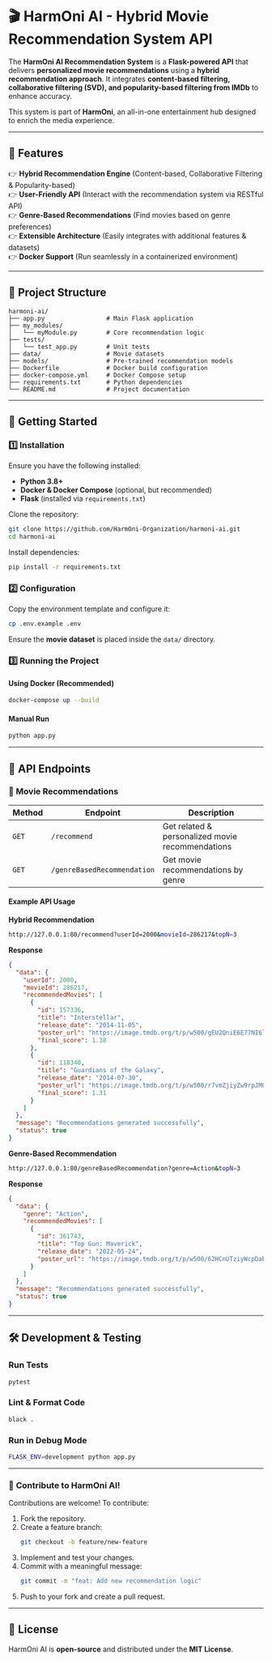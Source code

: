# 🎬 HarmOni AI - Hybrid Movie Recommendation System API

The **HarmOni AI Recommendation System** is a **Flask-powered API** that delivers **personalized movie recommendations** using a **hybrid recommendation approach**. It integrates **content-based filtering, collaborative filtering (SVD), and popularity-based filtering from IMDb** to enhance accuracy.

This system is part of **HarmOni**, an all-in-one entertainment hub designed to enrich the media experience.

---

## 📌 Features

👉 **Hybrid Recommendation Engine** (Content-based, Collaborative Filtering & Popularity-based)  
👉 **User-Friendly API** (Interact with the recommendation system via RESTful API)  
👉 **Genre-Based Recommendations** (Find movies based on genre preferences)  
👉 **Extensible Architecture** (Easily integrates with additional features & datasets)  
👉 **Docker Support** (Run seamlessly in a containerized environment)  

---

## 📂 Project Structure

```
harmoni-ai/
├── app.py                 # Main Flask application
├── my_modules/
│   └── myModule.py        # Core recommendation logic
├── tests/
│   └── test_app.py        # Unit tests
├── data/                  # Movie datasets
├── models/                # Pre-trained recommendation models
├── Dockerfile             # Docker build configuration
├── docker-compose.yml     # Docker Compose setup
├── requirements.txt       # Python dependencies
└── README.md              # Project documentation
```

---

## 🚀 Getting Started

### **1️⃣ Installation**

Ensure you have the following installed:

- **Python 3.8+**
- **Docker & Docker Compose** (optional, but recommended)
- **Flask** (installed via `requirements.txt`)

Clone the repository:

```sh
git clone https://github.com/HarmOni-Organization/harmoni-ai.git
cd harmoni-ai
```

Install dependencies:

```sh
pip install -r requirements.txt
```

### **2️⃣ Configuration**

Copy the environment template and configure it:

```sh
cp .env.example .env
```

Ensure the **movie dataset** is placed inside the `data/` directory.

### **3️⃣ Running the Project**

#### **Using Docker (Recommended)**

```sh
docker-compose up --build
```

#### **Manual Run**

```sh
python app.py
```

---

## 🔗 API Endpoints

### **🎥 Movie Recommendations**

| Method | Endpoint               | Description                                  |
|--------|------------------------|----------------------------------------------|
| `GET`  | `/recommend`           | Get related & personalized movie recommendations      |
| `GET`  | `/genreBasedRecommendation` | Get movie recommendations by genre |

#### **Example API Usage**

**Hybrid Recommendation**
```sh
http://127.0.0.1:80/recommend?userId=2000&movieId=286217&topN=3
```
**Response**
```json
{
  "data": {
    "userId": 2000,
    "movieId": 286217,
    "recommendedMovies": [
      {
        "id": 157336,
        "title": "Interstellar",
        "release_date": "2014-11-05",
        "poster_url": "https://image.tmdb.org/t/p/w500/gEU2QniE6E77NI6lCU6MxlNBvIx.jpg",
        "final_score": 1.38
      },
      {
        "id": 118340,
        "title": "Guardians of the Galaxy",
        "release_date": "2014-07-30",
        "poster_url": "https://image.tmdb.org/t/p/w500/r7vmZjiyZw9rpJMQJdXpjgiCOk9.jpg",
        "final_score": 1.31
      }
    ]
  },
  "message": "Recommendations generated successfully",
  "status": true
}
```

**Genre-Based Recommendation**
```sh
http://127.0.0.1:80/genreBasedRecommendation?genre=Action&topN=3
```
**Response**
```json
{
  "data": {
    "genre": "Action",
    "recommendedMovies": [
      {
        "id": 361743,
        "title": "Top Gun: Maverick",
        "release_date": "2022-05-24",
        "poster_url": "https://image.tmdb.org/t/p/w500/62HCnUTziyWcpDaBO2i1DX17ljH.jpg"
      }
    ]
  },
  "message": "Recommendations generated successfully",
  "status": true
}
```

---

## 🛠️ Development & Testing

### **Run Tests**
```sh
pytest
```

### **Lint & Format Code**
```sh
black .
```

### **Run in Debug Mode**
```sh
FLASK_ENV=development python app.py
```
---

### 🎉 **Contribute to HarmOni AI!**

Contributions are welcome! To contribute:

1. Fork the repository.
2. Create a feature branch:  
   ```sh
   git checkout -b feature/new-feature
   ```
3. Implement and test your changes.
4. Commit with a meaningful message:  
   ```sh
   git commit -m "feat: Add new recommendation logic"
   ```
5. Push to your fork and create a pull request.
   
---

## 📝 License

HarmOni AI is **open-source** and distributed under the **MIT License**.

